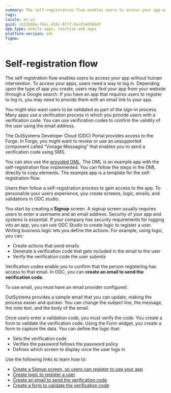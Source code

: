 ```yaml
---
summary: The self-registration flow enables users to access your app without human intervention.
tags:
locale: en-us
guid: cb22b88a-f8ec-416c-8f77-8ac814d58bd7
app_type: mobile apps, reactive web apps
platform-version: odc
figma:
---
```

# Self-registration flow

The self registration flow enables users to access your app without human intervention. To access your apps, users need a way to log in. Depending upon the type of app you create, users may find your app from your website through a Google search. If you have an app that requires users to register to log in, you may need to provide them with an email link to your app.

You might also want users to be validated as part of the sign-in process. Many apps use a verification process in which you provide users with a verification code. You can use verification codes to confirm the validity of the user using the email address.

<div class="info" markdown="1">

The OutSystems Developer Cloud (ODC) Portal provides access to the Forge. In Forge, you might want to review or use an unsupported component called “Vonage Messaging” that enables you to send a verification code using SMS.

</div>

You can also use the [provided OML](resources/SelfRegistrationSample.oml). The OML is an example app with the self-registration flow implemented. You can follow the steps in the OML directly to copy elements. The example app is a template for the self-registration flow.

Users then follow a self-registration process to gain access to the app. To personalize your users experience, you create screens, logic, emails, and validations in ODC studio.

You start by creating a **Signup** screen. A signup screen usually requires users to enter a username and an email address. Security of your app and systems is essential. If your company has security requirements for logging into an app, you can use ODC Studio to create logic to register a user. Writing business logic lets you define the actions. For example, using logic, you can:

* Create actions that send emails
* Generate a verification code that gets included in the email to the user
* Verify the verification code the user submits

Verification codes enable you to confirm that the person registering has access to that email. In ODC, you can **create an email to send the verification code**.

<div class="info" markdown="1">

To use email, you must have an email provider configured.

</div>

OutSystems provides a sample email that you can update, making the process easier and quicker. You can change the subject line, the message, the note text, and the body of the email.

Once users enter a validation code, you must verify the code. You create a form to validate the verification code. Using the Form widget, you create a form to capture the data. You can define the logic that:

* Sets the verification code
* Verifies the password follows the password policy
* Defines which screen to display once the user logs in

Use the following links to learn how to:

* [Create a Signup screen, so users can register to use your app](screen.md)
* [Create logic to register a user](logic.md)
* [Create an email to send the verification code](email.md)
* [Create a form to validate the verification code](create-validation-form.md)
